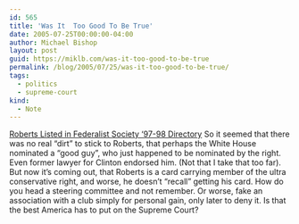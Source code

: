 ```yaml
---
id: 565
title: 'Was It  Too Good To Be True'
date: 2005-07-25T00:00:00-04:00
author: Michael Bishop
layout: post
guid: https://miklb.com/was-it-too-good-to-be-true
permalink: /blog/2005/07/25/was-it-too-good-to-be-true/
tags:
  - politics
  - supreme-court
kind:
  - Note
---
```

<p><a href="http://www.washingtonpost.com/wp-dyn/content/article/2005/07/24/AR2005072401201.html">Roberts Listed in Federalist Society ‘97-98 Directory</a>
So it seemed that there was no real “dirt” to stick to Roberts, that perhaps the White House nominated a “good guy”, who just happened to be nominated by the right.  Even former lawyer for Clinton endorsed him.  (Not that I take that too far).  But now it’s coming out, that Roberts is a card carrying member of the ultra conservative right, and worse, he doesn’t “recall” getting his card.  How do you head a steering committee and not remember.  Or worse,  fake an association with a club simply for personal gain, only later to deny it.  Is that the best America has to put on the Supreme Court?</p>